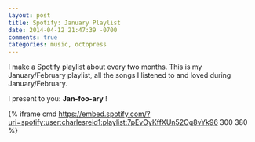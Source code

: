 ```yaml
---
layout: post
title: Spotify: January Playlist
date: 2014-04-12 21:47:39 -0700
comments: true
categories: music, octopress
---
```


I make a Spotify playlist about every two months. 
This is my January/February playlist, all the songs
I listened to and loved during January/February.

I present to you: __Jan-foo-ary__ !

{% iframe cmd https://embed.spotify.com/?uri=spotify:user:charlesreid1:playlist:7pEvOyKffXUn52Og8vYk96 300 380 %}
